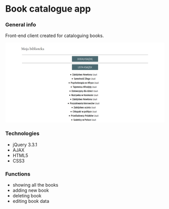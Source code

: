 # Book catalogue app

### General info
Front-end client created for cataloguing books.

 ![main](./images/main.png)

### Technologies
* jQuery 3.3.1
* AJAX
* HTML5
* CSS3

### Functions
* showing all the books
* adding new book
* deleting book
* editing book data


